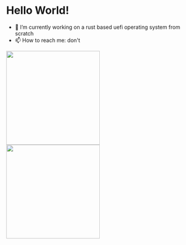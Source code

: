# Hello World!

- 🔭 I’m currently working on a rust based uefi operating system  from scratch
- 📫 How to reach me: don't

<img align="left" width="250" src="(https://github-readme-stats.vercel.app/api/top-langs/?username=IdoMessenberg&layout=compact)#gh-light-mode-only">
<img align="left" width="250" src="(https://github-readme-stats.vercel.app/api/top-langs/?username=IdoMessenberg&theme=dark&layout=compact)#gh-dark-mode-only">
